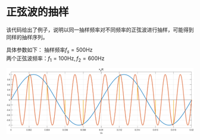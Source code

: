# 正弦波的抽样
该代码给出了例子，说明以同一抽样频率对不同频率的正弦波进行抽样，可能得到同样的抽样序列。

具体参数如下：
抽样频率$f_s=500\text{Hz}$  
两个正弦波频率：$f_1=100\text{Hz},f_2=600\text{Hz}$

![](sampling.png)
